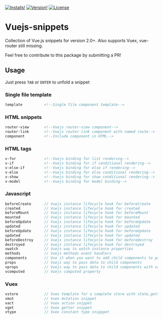 [![Installs!](https://img.shields.io/apm/dm/vuejs2-snippets.svg?style=flat-square)](https://atom.io/packages/vuejs2-snippets)
[![Version!](https://img.shields.io/apm/v/vuejs2-snippets.svg?style=flat-square)](https://atom.io/packages/vuejs2-snippets)
[![License](https://img.shields.io/apm/l/vuejs2-snippets.svg?style=flat-square)](https://github.com/CorentinAndre/Vuejs-snippets/blob/master/LICENSE)

# Vuejs-snippets
Collection of Vue.js snippets for version 2.0+.
Also supports Vuex, vue-router still missing.

Feel free to contribute to this package by submitting a PR!

## Usage

Just press `TAB` or `ENTER` to unfold a snippet

### Single file template
```html
template          <!--Single file component template-->
```

### HTML snippets
```html
router-view       <!--Vuejs router-view component-->
router-link       <!--Vuejs router-link component with named route-->
component         <!--Include component in HTML-->
```
### HTML tags
```html
v-for             <!--Vuejs binding for list rendering-->
v-if              <!--Vuejs binding for if conditional rendering-->
v-else-if         <!--Vuejs binding for else if rendering-->
v-else            <!--Vuejs binding for else conditional rendering-->
v-show            <!--Vuejs binding for show conditional rendering-->
v-model           <!--Vuejs binding for model binding-->
```

### Javascript
```javascript
beforeCreate      // Vuejs instance lifecycle hook for beforeCreate
created           // Vuejs instance lifecycle hook for created
beforeMount       // Vuejs instance lifecycle hook for beforeMount
mounted           // Vuejs instance lifecycle hook for mounted
beforeUpdate      // Vuejs instance lifecycle hook for beforeUpdate
updated           // Vuejs instance lifecycle hook for updated
beforeUpdate      // Vuejs instance lifecycle hook for beforeUpdate
updated           // Vuejs instance lifecycle hook for updated
beforeDestroy     // Vuejs instance lifecycle hook for beforeDestroy
destroyed         // Vuejs instance lifecycle hook for destroyed
vwatch            // Vuejs way to watch instance properties
methods           // Vuejs methods event handlers
components        // Use it when you want to add child components to parent component.
props             // Vuejs way to pass data to child components
vprops            // Vuejs way to pass data to child components with validation
vcomputed         // Vuejs computed property
```

### Vuex
```javascript
vstore            // Vuex template for a complete store with state,getters,actions and mutations
vmut              // Vuex mutation snippet
vact              // Vuex action snippet
vget              // Vuex getter snippet
vtype             // Vuex constant type snipppet
```
